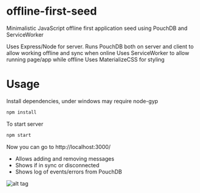 # offline-first-seed
Minimalistic JavaScript offline first application seed using PouchDB and ServiceWorker

Uses Express/Node for server. Runs PouchDB both on server and client to allow working offline and sync when online
Uses ServiceWorker to allow running page/app while offline
Uses MaterializeCSS for styling

# Usage

Install dependencies, under windows may require node-gyp
```bash
npm install
```

To start server
```bash
npm start
```

Now you can go to http://localhost:3000/

- Allows adding and removing messages
- Shows if in sync or disconnected
- Shows log of events/errors from PouchDB

![alt tag](https://raw.githubusercontent.com/wonderwhy-er/offline-first-seed/master/screen.png)




